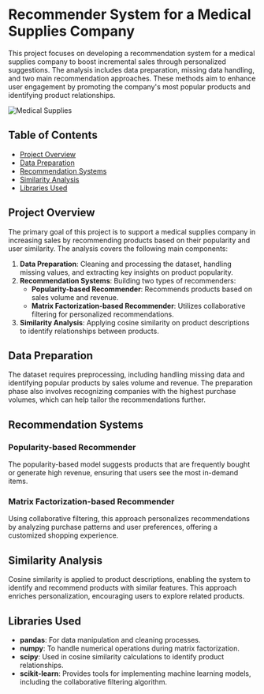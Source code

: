 # Recommender System for a Medical Supplies Company

This project focuses on developing a recommendation system for a medical supplies company to boost incremental sales through personalized suggestions. The analysis includes data preparation, missing data handling, and two main recommendation approaches. These methods aim to enhance user engagement by promoting the company's most popular products and identifying product relationships.

![Medical Supplies](https://affordablemedmart.com/wp-content/uploads/2014/02/front-room-e1609957135987.jpg)

## Table of Contents

- [Project Overview](#project-overview)
- [Data Preparation](#data-preparation)
- [Recommendation Systems](#recommendation-systems)
- [Similarity Analysis](#similarity-analysis)
- [Libraries Used](#libraries-used)

## Project Overview

The primary goal of this project is to support a medical supplies company in increasing sales by recommending products based on their popularity and user similarity. The analysis covers the following main components:

1. **Data Preparation**: Cleaning and processing the dataset, handling missing values, and extracting key insights on product popularity.
2. **Recommendation Systems**: Building two types of recommenders:
   - **Popularity-based Recommender**: Recommends products based on sales volume and revenue.
   - **Matrix Factorization-based Recommender**: Utilizes collaborative filtering for personalized recommendations.
3. **Similarity Analysis**: Applying cosine similarity on product descriptions to identify relationships between products.

## Data Preparation

The dataset requires preprocessing, including handling missing data and identifying popular products by sales volume and revenue. The preparation phase also involves recognizing companies with the highest purchase volumes, which can help tailor the recommendations further.

## Recommendation Systems

### Popularity-based Recommender

The popularity-based model suggests products that are frequently bought or generate high revenue, ensuring that users see the most in-demand items.

### Matrix Factorization-based Recommender

Using collaborative filtering, this approach personalizes recommendations by analyzing purchase patterns and user preferences, offering a customized shopping experience.

## Similarity Analysis

Cosine similarity is applied to product descriptions, enabling the system to identify and recommend products with similar features. This approach enriches personalization, encouraging users to explore related products.

## Libraries Used

- **pandas**: For data manipulation and cleaning processes.
- **numpy**: To handle numerical operations during matrix factorization.
- **scipy**: Used in cosine similarity calculations to identify product relationships.
- **scikit-learn**: Provides tools for implementing machine learning models, including the collaborative filtering algorithm.
